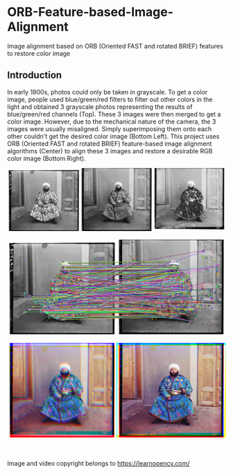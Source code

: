 # ORB-Feature-based-Image-Alignment
Image alignment based on ORB (Oriented FAST and rotated BRIEF) features to restore color image

## Introduction

In early 1900s, photos could only be taken in grayscale. To get a color image, people used blue/green/red filters to filter out other colors in the light and obtained 3 grayscale photos representing the results of blue/green/red channels (Top). These 3 images were then merged to get a color image. However, due to the mechanical nature of the camera, the 3 images were usually misaligned. Simply superimposing them onto each other couldn't get the desired color image (Bottom Left). This project uses ORB (Oriented FAST and rotated BRIEF) feature-based image alignment algorithms (Center) to align these 3 images and restore a desirable RGB color image (Bottom Right).



![alt text](https://github.com/yyhz76/ORB-Feature-based-Image-Alignment/blob/main/images/BGR_channels_in_grayscale.png)<br />  
![alt text](https://github.com/yyhz76/ORB-Feature-based-Image-Alignment/blob/main/images/ORB_feature_matching_between_blue_and_green.png)<br />  
![alt text](https://github.com/yyhz76/ORB-Feature-based-Image-Alignment/blob/main/images/result_comparison.png)<br />  


<br /><br />
Image and video copyright belongs to https://learnopencv.com/
